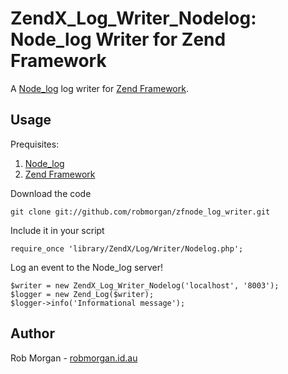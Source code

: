 ZendX_Log_Writer_Nodelog: Node_log Writer for Zend Framework
============================================================

A [Node_log](http://github.com/robmorgan/node_log) log writer for [Zend Framework](http://framework.zend.com/).

Usage
-----

Prequisites:

  1. [Node_log](http://github.com/robmorgan/node_log)
  2. [Zend Framework](http://framework.zend.com/)

Download the code

    git clone git://github.com/robmorgan/zfnode_log_writer.git

Include it in your script

    require_once 'library/ZendX/Log/Writer/Nodelog.php';
    
Log an event to the Node_log server!

    $writer = new ZendX_Log_Writer_Nodelog('localhost', '8003');
    $logger = new Zend_Log($writer);
    $logger->info('Informational message');

Author
------

Rob Morgan - [robmorgan.id.au](http://robmorgan.id.au/)